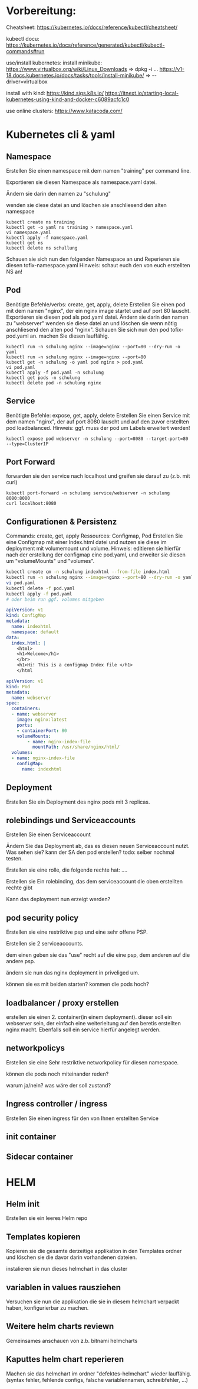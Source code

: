 
# Vorbereitung:

Cheatsheet: https://kubernetes.io/docs/reference/kubectl/cheatsheet/

kubectl docu: https://kubernetes.io/docs/reference/generated/kubectl/kubectl-commands#run

use/install kubernetes:
install minikube:
https://www.virtualbox.org/wiki/Linux_Downloads => dpkg -i ...
https://v1-18.docs.kubernetes.io/docs/tasks/tools/install-minikube/ => --driver=virtualbox

install with kind:
https://kind.sigs.k8s.io/
https://itnext.io/starting-local-kubernetes-using-kind-and-docker-c6089acfc1c0

use online clusters:
https://www.katacoda.com/

# Kubernetes cli & yaml

## Namespace

Erstellen Sie einen namespace mit dem namen "training" per command line.

Exportieren sie diesen Namespace als namespace.yaml datei.

Ändern sie darin den namen zu "schulung" 

wenden sie diese datei an und löschen sie anschliesend den alten namespace

```
kubectl create ns training
kubectl get -o yaml ns training > namespace.yaml
vi namespace.yaml
kubectl apply -f namespace.yaml
kubectl get ns
kubectl delete ns schullung
```

Schauen sie sich nun den folgenden Namespace an und Reperieren sie diesen
tofix-namespace.yaml
Hinweis: schaut euch den von euch erstellten NS an!

## Pod

Benötigte Befehle/verbs: create, get, apply, delete
Erstellen Sie einen pod mit dem namen "nginx", der ein nginx image startet und auf port 80 lauscht. 
Exportieren sie diesen pod als pod.yaml datei.
Ändern sie darin den namen zu "webserver"
wenden sie diese datei an und löschen sie wenn nötig anschliesend den alten pod "nginx".
Schauen Sie sich nun den pod tofix-pod.yaml an. machen Sie diesen lauffähig.

```
kubectl run -n schulung nginx --image=nginx --port=80 --dry-run -o yaml
kubectl run -n schulung nginx --image=nginx --port=80
kubectl get -n schulung -o yaml pod nginx > pod.yaml
vi pod.yaml
kubectl apply -f pod.yaml -n schulung
kubectl get pods -n schulung
kubectl delete pod -n schulung nginx
```

## Service

Benötigte Befehle: expose, get, apply, delete
Erstellen Sie einen Service mit dem namen "nginx", der auf port 8080 lauscht und auf den zuvor erstellten pod loadbalanced. 
Hinweis: ggf. muss der pod um Labels erweitert werden!

```
kubectl expose pod webserver -n schulung --port=8080 --target-port=80 --type=ClusterIP
```

## Port Forward

forwarden sie den service nach localhost und greifen sie darauf zu (z.b. mit curl)

```
kubectl port-forward -n schulung service/webserver -n schulung 8080:8080
curl localhost:8080
```

## Configurationen & Persistenz

Commands: create, get, apply
Ressources: Configmap, Pod
Erstellen Sie eine Configmap mit einer Index.html datei und nutzen sie diese im deployment mit volumemount und volume.
Hinweis: editieren sie hierfür nach der erstellung der configmap eine pod.yaml, und erweiter sie diesen um "volumeMounts" und "volumes".

```bash
kubectl create cm -n schulung indexhtml --from-file index.html
kubectl run -n schulung nginx --image=nginx --port=80 --dry-run -o yaml >pod.yaml 
vi pod.yaml 
kubectl delete -f pod.yaml 
kubectl apply -f pod.yaml 
# oder beim run ggf. volumes mitgeben
```

```yaml
apiVersion: v1
kind: ConfigMap
metadata:
  name: indexhtml
  namespace: default
data:
  index.html: |
    <html>
    <h1>Welcome</h1>
    </br>
    <h1>Hi! This is a configmap Index file </h1>
    </html
```

```yaml
apiVersion: v1
kind: Pod
metadata:
  name: webserver
spec:
  containers:
  - name: webserver
    image: nginx:latest
    ports:
    - containerPort: 80
    volumeMounts:
        - name: nginx-index-file
          mountPath: /usr/share/nginx/html/
  volumes:
  - name: nginx-index-file
    configMap:
      name: indexhtml
```

## Deployment

Erstellen Sie ein Deployment des nginx pods mit 3 replicas. 

## rolebindings und Serviceaccounts

Erstellen Sie einen Serviceaccount

Ändern Sie das Deployment ab, das es diesen neuen Serviceaccount nutzt. 
Was sehen sie? kann der SA den pod erstellen?
todo: selber nochmal testen. 

Erstellen sie eine rolle, die folgende rechte hat:
....

Erstellen sie Ein rolebinding, das dem serviceaccount die oben erstellten rechte gibt

Kann das deployment nun erzeigt werden?

## pod security policy

Erstellen sie eine restriktive psp und eine sehr offene PSP.

Erstellen sie 2 serviceaccounts.

dem einen geben sie das "use" recht auf die eine psp, dem anderen auf die andere psp. 

ändern sie nun das nginx deployment in priveliged um. 

können sie es mit beiden starten? kommen die pods hoch?


## loadbalancer / proxy erstellen

erstellen sie einen 2. container(in einem deployment). dieser soll ein webserver sein, der einfach eine weiterleitung auf den beretis erstellten nginx macht. 
Ebenfalls soll ein service hierfür angelegt werden. 

## networkpolicys

Erstellen sie eine Sehr restriktive networkpolicy für diesen namespace. 

können die pods noch miteinander reden?

warum ja/nein?
was wäre der soll zustand? 

## Ingress controller / ingress

Erstellen Sie einen ingress für den von Ihnen erstellten Service

## init container

## Sidecar container

# HELM

## Helm init

Erstellen sie ein leeres Helm repo

## Templates kopieren

Kopieren sie die gesamte derzeitige applikation in den Templates ordner und löschen sie die davor darin vorhandenen dateien. 

instalieren sie nun dieses helmchart in das cluster

## variablen in values rausziehen

Versuchen sie nun die applikation die sie in diesem helmchart verpackt haben, konfigurierbar zu machen. 

## Weitere helm charts reviewn

Gemeinsames anschauen von z.b. bitnami helmcharts

## Kaputtes helm chart reperieren

Machen sie das helmchart im ordner "defektes-helmchart" wieder lauffähig. 
(syntax fehler, fehlende configs, falsche variablennamen, schreibfehler, ...)

